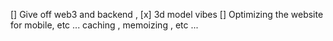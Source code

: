 [] Give off web3 and backend ,
[x] 3d model vibes
[] Optimizing the website for mobile, etc ... caching , memoizing , etc ...